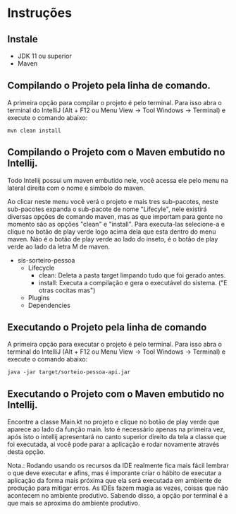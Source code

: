 # Instruções

## Instale

- JDK 11 ou superior
- Maven

## Compilando o Projeto pela linha de comando.

A primeira opção para compilar o projeto é pelo terminal. Para isso abra o terminal 
do IntelliJ (Alt + F12 ou Menu View -> Tool Windows -> Terminal) e execute o comando abaixo:

    mvn clean install

## Compilando o Projeto com o Maven embutido no Intellij.

Todo Intellij possui um maven embutido nele, você acessa ele pelo menu na lateral direita com o nome e simbolo do maven.

Ao clicar neste menu você verá o projeto e mais tres sub-pacotes, neste sub-pacotes expanda o sub-pacote de
nome "Lifecyle", nele existirá diversas opções de comando maven, mas as que importam para gente no momento são
as opções "clean" e "install". Para executa-las selecione-a e clique no botão de play verde logo acima dela que esta dentro 
do menu maven. Náo é o botão de play verde ao lado do inseto, é o botão de play verde ao lado da letra M de maven.

- sis-sorteiro-pessoa
    - Lifecycle
      - clean: Deleta a pasta target limpando tudo que foi gerado antes. 
      - install: Executa a compilação e gera o executável do sistema. ("E otras cocitas mas")
    - Plugins
    - Dependencies

## Executando o Projeto pela linha de comando

A primeira opção para executar o projeto é pelo terminal. Para isso abra o terminal
do IntelliJ (Alt + F12 ou Menu View -> Tool Windows -> Terminal) e execute o comando abaixo:

    java -jar target/sorteio-pessoa-api.jar

## Executando o Projeto com o Maven embutido no Intellij.

Encontre a classe Main.kt no projeto e clique no botão de play verde que aparece ao lado da função main.
Isto é necessário apenas na primeira vez, após isto o intellij apresentará no canto superior direito da tela a classe que foi executada, 
ai você pode parar a aplicação e rodar novamente através desta opção.


Nota.: Rodando usando os recursos da IDE realmente fica mais fácil lembrar o que deve executar e afins, mas é imporante
criar o hábito de executar a aplicação da forma mais próxima que ela será executada em ambiente de produção para mitigar erros.
As IDEs fazem magia as vezes, coisas que não acontecem no ambiente produtivo. Sabendo disso, a opção por terminal é a que 
mais se aproxima do ambiente produtivo.

